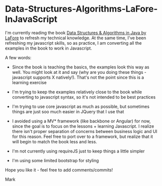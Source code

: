 # Data-Structures-Algorithms-LaFore-InJavaScript
I'm currently reading the book [Data Structures & Algorithms in Java by LaFore](http://www.amazon.com/Data-Structures-Algorithms-Java-Edition/dp/0672324539) to refresh my technical knowledge.  At the same time, I've been refreshing my javascript skills, so as practice, I am converting all the examples in the book to work in Javascript.

A few words:

+ Since the book is teaching the basics, the examples look this way as well. You might look at it and say (why are you doing these things - javascript supports X natively!). That's not the point since this is a learning exercise

+ I'm trying to keep the examples relatively close to the book while converting to javascript syntax, so it's not intended to be best practices

+ I'm trying to use core javascript as much as possible, but sometimes things are just soo much easier in JQuery that I use that

+ I avoided using a MV* framework (like backbone or Angular) for now, since the goal is to focus on the lessons + learning Javascript. I realize there isn't proper separation of concerns between business logic and UI for this reason.  Feel free to port over to a framework, but realize that it will begin to match the book less and less.

+ I'm not currently using requireJS just to keep things a little simpler

+ I'm using some limited bootstrap for styling

Hope you like it - feel free to add comments/commits!

Mark

